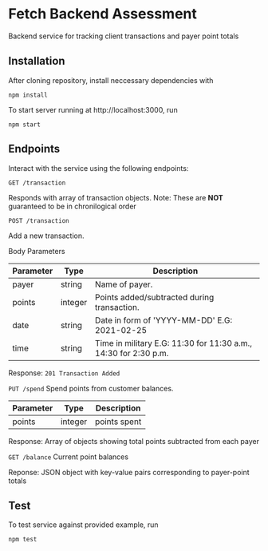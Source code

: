 # Fetch Backend Assessment
Backend service for tracking client transactions and payer point totals

## Installation

After cloning repository, install neccessary dependencies with
```
npm install
```

To start server running at http://localhost:3000, run
```
npm start
```

## Endpoints
Interact with the service using the following endpoints:

`GET /transaction`

Responds with array of transaction objects. Note: These are __NOT__ guaranteed to be in chronilogical order


`POST /transaction`

Add a new transaction.

Body Parameters

| Parameter    | Type    | Description                                                    |
| ------------ | ------- | ---------------------------------------------------------------|
| payer        | string  | Name of payer.                                                 |
| points       | integer | Points added/subtracted during transaction.                    |
| date         | string  | Date in form of 'YYYY-MM-DD' E.G: 2021-02-25                   |
| time         | string  | Time in military E.G: 11:30 for 11:30 a.m., 14:30 for 2:30 p.m.|

Response: `201 Transaction Added`

`PUT /spend`
Spend points from customer balances.

| Parameter    | Type    | Description       |
| ------------ | ------- | ----------------- |
| points       | integer | points spent      |

Response: Array of objects showing total points subtracted from each payer

`GET /balance`
Current point balances

Reponse: JSON object with key-value pairs corresponding to payer-point totals

## Test

To test service against provided example, run

```
npm test
```

